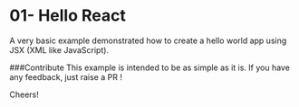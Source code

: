 
# 01- Hello React
A very basic example demonstrated how to create a hello world app using JSX (XML like JavaScript). 


###Contribute
This example is intended to be as simple as it is. If you have any feedback, just raise a PR !

Cheers!
